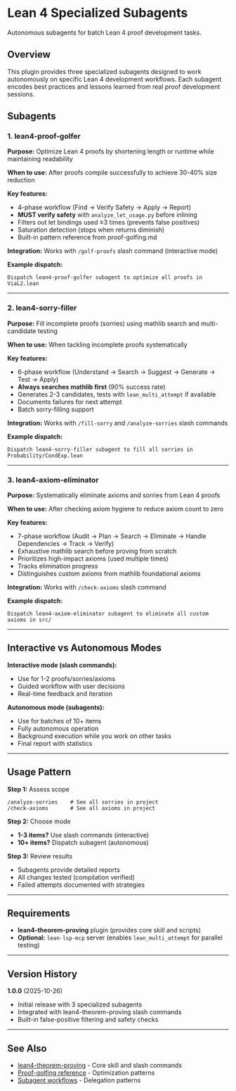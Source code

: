 # Lean 4 Specialized Subagents

Autonomous subagents for batch Lean 4 proof development tasks.

## Overview

This plugin provides three specialized subagents designed to work autonomously on specific Lean 4 development workflows. Each subagent encodes best practices and lessons learned from real proof development sessions.

## Subagents

### 1. lean4-proof-golfer

**Purpose:** Optimize Lean 4 proofs by shortening length or runtime while maintaining readability

**When to use:** After proofs compile successfully to achieve 30-40% size reduction

**Key features:**
- 4-phase workflow (Find → Verify Safety → Apply → Report)
- **MUST verify safety** with `analyze_let_usage.py` before inlining
- Filters out let bindings used ≥3 times (prevents false positives)
- Saturation detection (stops when returns diminish)
- Built-in pattern reference from proof-golfing.md

**Integration:** Works with `/golf-proofs` slash command (interactive mode)

**Example dispatch:**
```
Dispatch lean4-proof-golfer subagent to optimize all proofs in ViaL2.lean
```

---

### 2. lean4-sorry-filler

**Purpose:** Fill incomplete proofs (sorries) using mathlib search and multi-candidate testing

**When to use:** When tackling incomplete proofs systematically

**Key features:**
- 6-phase workflow (Understand → Search → Suggest → Generate → Test → Apply)
- **Always searches mathlib first** (90% success rate)
- Generates 2-3 candidates, tests with `lean_multi_attempt` if available
- Documents failures for next attempt
- Batch sorry-filling support

**Integration:** Works with `/fill-sorry` and `/analyze-sorries` slash commands

**Example dispatch:**
```
Dispatch lean4-sorry-filler subagent to fill all sorries in Probability/CondExp.lean
```

---

### 3. lean4-axiom-eliminator

**Purpose:** Systematically eliminate axioms and sorries from Lean 4 proofs

**When to use:** After checking axiom hygiene to reduce axiom count to zero

**Key features:**
- 7-phase workflow (Audit → Plan → Search → Eliminate → Handle Dependencies → Track → Verify)
- Exhaustive mathlib search before proving from scratch
- Prioritizes high-impact axioms (used multiple times)
- Tracks elimination progress
- Distinguishes custom axioms from mathlib foundational axioms

**Integration:** Works with `/check-axioms` slash command

**Example dispatch:**
```
Dispatch lean4-axiom-eliminator subagent to eliminate all custom axioms in src/
```

---

## Interactive vs Autonomous Modes

**Interactive mode (slash commands):**
- Use for 1-2 proofs/sorries/axioms
- Guided workflow with user decisions
- Real-time feedback and iteration

**Autonomous mode (subagents):**
- Use for batches of 10+ items
- Fully autonomous operation
- Background execution while you work on other tasks
- Final report with statistics

---

## Usage Pattern

**Step 1:** Assess scope
```
/analyze-sorries    # See all sorries in project
/check-axioms       # See all axioms in project
```

**Step 2:** Choose mode
- **1-3 items?** Use slash commands (interactive)
- **10+ items?** Dispatch subagent (autonomous)

**Step 3:** Review results
- Subagents provide detailed reports
- All changes tested (compilation verified)
- Failed attempts documented with strategies

---

## Requirements

- **lean4-theorem-proving** plugin (provides core skill and scripts)
- **Optional:** `lean-lsp-mcp` server (enables `lean_multi_attempt` for parallel testing)

---

## Version History

**1.0.0** (2025-10-26)
- Initial release with 3 specialized subagents
- Integrated with lean4-theorem-proving slash commands
- Built-in false-positive filtering and safety checks

---

## See Also

- [lean4-theorem-proving](../lean4-theorem-proving/README.md) - Core skill and slash commands
- [Proof-golfing reference](../lean4-theorem-proving/references/proof-golfing.md) - Optimization patterns
- [Subagent workflows](../lean4-theorem-proving/references/subagent-workflows.md) - Delegation patterns
